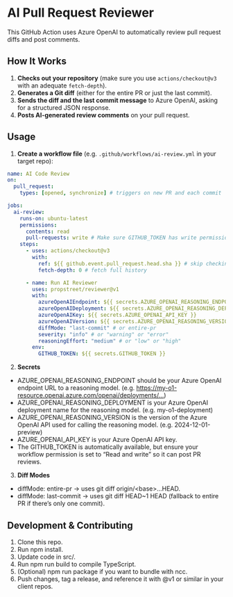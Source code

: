 # AI Pull Request Reviewer

This GitHub Action uses Azure OpenAI to automatically review pull request diffs and post comments.  

## How It Works

1. **Checks out your repository** (make sure you use `actions/checkout@v3` with an adequate `fetch-depth`).
2. **Generates a Git diff** (either for the entire PR or just the last commit).
3. **Sends the diff and the last commit message** to Azure OpenAI, asking for a structured JSON response.
4. **Posts AI-generated review comments** on your pull request.

## Usage

1. **Create a workflow file** (e.g. `.github/workflows/ai-review.yml` in your target repo):

```yaml
name: AI Code Review
on:
  pull_request:
    types: [opened, synchronize] # triggers on new PR and each commit

jobs:
  ai-review:
    runs-on: ubuntu-latest
    permissions:
      contents: read
      pull-requests: write # Make sure GITHUB_TOKEN has write permissions to create reviews
    steps:
      - uses: actions/checkout@v3
        with:
          ref: ${{ github.event.pull_request.head.sha }} # skip checking out merge commit
          fetch-depth: 0 # fetch full history

      - name: Run AI Reviewer
        uses: propstreet/reviewer@v1
        with:
          azureOpenAIEndpoint: ${{ secrets.AZURE_OPENAI_REASONING_ENDPOINT }}
          azureOpenAIDeployment: ${{ secrets.AZURE_OPENAI_REASONING_DEPLOYMENT }}
          azureOpenAIKey: ${{ secrets.AZURE_OPENAI_API_KEY }}
          azureOpenAIVersion: ${{ secrets.AZURE_OPENAI_REASONING_VERSION }}
          diffMode: "last-commit" # or entire-pr
          severity: "info" # or "warning" or "error"
          reasoningEffort: "medium" # or "low" or "high"
        env:
          GITHUB_TOKEN: ${{ secrets.GITHUB_TOKEN }}

```

2. **Secrets**

- AZURE_OPENAI_REASONING_ENDPOINT should be your Azure OpenAI endpoint URL to a reasoning model. (e.g. <https://my-o1-resource.openai.azure.com/openai/deployments/...>)
- AZURE_OPENAI_REASONING_DEPLOYMENT is your Azure OpenAI deployment name for the reasoning model. (e.g. my-o1-deployment)
- AZURE_OPENAI_REASONING_VERSION is the version of the Azure OpenAI API used for calling the reasoning model. (e.g. 2024-12-01-preview)
- AZURE_OPENAI_API_KEY is your Azure OpenAI API key.
- The GITHUB_TOKEN is automatically available, but ensure your workflow permission is set to “Read and write” so it can post PR reviews.

3. **Diff Modes**

- diffMode: entire-pr → uses git diff origin/\<base>...HEAD.
- diffMode: last-commit → uses git diff HEAD~1 HEAD (fallback to entire PR if there’s only one commit).

## Development & Contributing

1. Clone this repo.
2. Run npm install.
3. Update code in src/.
4. Run npm run build to compile TypeScript.
5. (Optional) npm run package if you want to bundle with ncc.
6. Push changes, tag a release, and reference it with @v1 or similar in your client repos.
